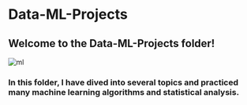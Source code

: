 # Data-ML-Projects
## Welcome to the Data-ML-Projects folder!
![ml](https://github.com/WilliamLu1999/Data-ML-Projects/assets/34665648/227e2bee-8a55-49aa-a195-cd72bd110d4f)
### In this folder, I have dived into several topics and practiced many machine learning algorithms and statistical analysis. 

